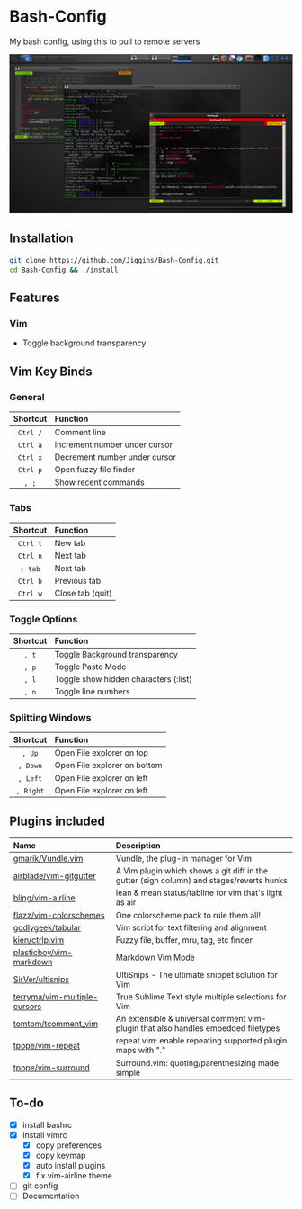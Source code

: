# Bash-Config
My bash config,  using this to pull to remote servers

![Screenshot](https://raw.githubusercontent.com/Jiggins/Bash-Config/master/images/Terminology.png)

## Installation
```bash
git clone https://github.com/Jiggins/Bash-Config.git
cd Bash-Config && ./install
```

## Features
### Vim
- Toggle background transparency

## Vim Key Binds
### General
| Shortcut | Function                      |
| :------: | :---------------------------- |
| `Ctrl /` | Comment line                  |
| `Ctrl a` | Increment number under cursor |
| `Ctrl x` | Decrement number under cursor |
| `Ctrl p` | Open fuzzy file finder        |
| `, ;`    | Show recent commands          |

### Tabs
| Shortcut | Function         |
| :------: | :--------------- |
| `Ctrl t` | New tab          |
| `Ctrl n` | Next tab         |
| `⇧ tab`  | Next tab         |
| `Ctrl b` | Previous tab     |
| `Ctrl w` | Close tab (quit) |

### Toggle Options
| Shortcut | Function                              |
| :------: | :------------------------------------ |
| `, t`    | Toggle Background transparency        |
| `, p`    | Toggle Paste Mode                     |
| `, l`    | Toggle show hidden characters (:list) |
| `, n`    | Toggle line numbers                   |

### Splitting Windows
| Shortcut  | Function                     |
| :------:  | :--------------------------- |
| `, Up`    | Open File explorer on top    |
| `, Down`  | Open File explorer on bottom |
| `, Left`  | Open File explorer on left   |
| `, Right` | Open File explorer on left   |

## Plugins included
| Name                              | Description                                                                              |
| :-------------------------------- | :----------                                                                              |
| [gmarik/Vundle.vim][1]            | Vundle, the plug-in manager for Vim                                                      |
| [airblade/vim-gitgutter][2]       | A Vim plugin which shows a git diff in the gutter (sign column) and stages/reverts hunks |
| [bling/vim-airline][3]            | lean & mean status/tabline for vim that's light as air                                   |
| [flazz/vim-colorschemes][4]       | One colorscheme pack to rule them all!                                                   |
| [godlygeek/tabular][5]            | Vim script for text filtering and alignment                                              |
| [kien/ctrlp.vim][6]               | Fuzzy file, buffer, mru, tag, etc finder                                                 |
| [plasticboy/vim-markdown][7]      | Markdown Vim Mode                                                                        |
| [SirVer/ultisnips][8]             | UltiSnips - The ultimate snippet solution for Vim                                        |
| [terryma/vim-multiple-cursors][9] | True Sublime Text style multiple selections for Vim                                      |
| [tomtom/tcomment_vim][10]         | An extensible & universal comment vim-plugin that also handles embedded filetypes        |
| [tpope/vim-repeat][11]            | repeat.vim: enable repeating supported plugin maps with "."                              |
| [tpope/vim-surround][12]          | Surround.vim: quoting/parenthesizing made simple                                         |

[1]: https://github.com/gmarik/Vundle.vim
[2]: https://github.com/airblade/vim-gitgutter
[3]: https://github.com/bling/vim-airline
[4]: https://github.com/flazz/vim-colorschemes
[5]: https://github.com/godlygeek/tabular
[6]: https://github.com/kien/ctrlp.vim
[7]: https://github.com/plasticboy/vim-markdown
[8]: https://github.com/SirVer/ultisnips
[9]: https://github.com/terryma/vim-multiple-cursors
[10]: https://github.com/tomtom/tcomment_vim
[11]: https://github.com/tpope/vim-repeat
[12]: https://github.com/tpope/vim-surround

## To-do
- [x] install bashrc
- [x] install vimrc
  - [x] copy preferences
  - [x] copy keymap
  - [x] auto install plugins
  - [x] fix vim-airline theme

- [ ] git config
- [ ] Documentation
